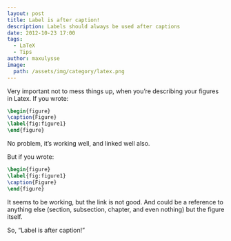 ```yaml
---
layout: post
title: Label is after caption!
description: Labels should always be used after captions
date: 2012-10-23 17:00
tags:
  - LaTeX
  - Tips
author: maxulysse
image:
  path: /assets/img/category/latex.png
---
```


Very important not to mess things up, when you’re describing your figures in Latex.
If you wrote:
```LaTeX
\begin{figure}
\caption{Figure}
\label{fig:figure1}
\end{figure}
```
No problem, it’s working well, and linked well also.

But if you wrote:
```LaTeX
\begin{figure}
\label{fig:figure1}
\caption{Figure}
\end{figure}
```
It seems to be working, but the link is not good.
And could be a reference to anything else (section, subsection, chapter, and even nothing) but the figure itself.

So, “Label is after caption!”
